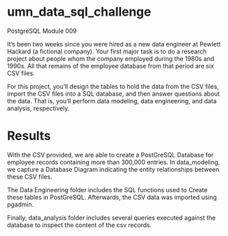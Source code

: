 # umn_data_sql_challenge
PostgreSQL Module 009

It’s been two weeks since you were hired as a new data engineer at Pewlett Hackard (a fictional company). Your first major task is to do a research project about people whom the company employed during the 1980s and 1990s. All that remains of the employee database from that period are six CSV files.

For this project, you’ll design the tables to hold the data from the CSV files, import the CSV files into a SQL database, and then answer questions about the data. That is, you’ll perform data modeling, data engineering, and data analysis, respectively.

# Results

With the CSV provided, we are able to create a PostGreSQL Database for employee records containing more than 300,000 entries. In data_modeling, we capture a Database Diagram indicating the entity relationships between these CSV files.

The Data Engineering folder includes the SQL functions used to Create these tables in PostGreSQL. Afterwards, the CSV data was imported using pgadmin.

Finally, data_analysis folder includes several queries executed against the database to inspect the content of the csv records.